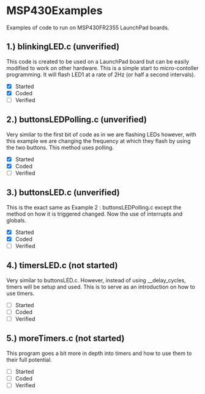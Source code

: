 # MSP430Examples
Examples of code to run on MSP430FR2355 LaunchPad boards.

## 1.) blinkingLED.c (unverified)
This code is created to be used on a LaunchPad board but can be easily modified to work on other hardware. This is a simple start to micro-contoller programming. It will flash LED1 at a rate of 2Hz (or half a second intervals).
- [x] Started
- [x] Coded
- [ ] Verified

## 2.) buttonsLEDPolling.c (unverified)
Very similar to the first bit of code as in we are flashing LEDs however, with this example we are changing the frequency at which they flash by using the two buttons. This method uses polling.
- [x] Started
- [x] Coded
- [ ] Verified

## 3.) buttonsLED.c (unverified)
This is the exact same as Example 2 : buttonsLEDPolling.c except the method on how it is triggered changed. Now the use of interrupts and globals.
- [x] Started
- [x] Coded
- [ ] Verified

## 4.) timersLED.c (not started)
Very similar to buttonsLED.c. However, instead of using __delay_cycles, timers will be setup and used. This is to serve as an introduction on how to use timers.
- [ ] Started
- [ ] Coded
- [ ] Verified

## 5.) moreTimers.c (not started)
This program goes a bit more in depth into timers and how to use them to their full potential.
- [ ] Started
- [ ] Coded
- [ ] Verified
